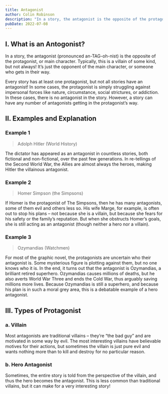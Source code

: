 ```yaml
---
title: Antagonist
author: Colin Robinson
description: "In a story, the antagonist is the opposite of the protagonist, or main character. Typically, this is a villain of some kind, but not always! It’s just the opponent of the main character, or someone who gets in their way."
pubDate: 2022-07-08
---
```


## I. What is an Antogonist?
In a story, the antagonist (pronounced an-TAG-oh-nist) is the opposite of the protagonist, or main character. Typically, this is a villain of some kind, but not always! It’s just the opponent of the main character, or someone who gets in their way.

Every story has at least one protagonist, but not all stories have an antagonist! In some cases, the protagonist is simply struggling against impersonal forces like nature, circumstance, social strictures, or addiction. In these cases, there is no antagonist in the story. However, a story can have any number of antagonists getting in the protagonist’s way.

## II. Examples and Explanation
### Example 1
> Adolph Hitler (World History)

The dictator has appeared as an antagonist in countless stories, both fictional and non-fictional, over the past few generations. In re-tellings of the Second World War, the Allies are almost always the heroes, making Hitler the villainous antagonist.

### Example 2
> Homer Simpson (the Simpsons)

If Homer  is the protagonist of The Simpsons, then he has many antagonists, some of them evil and others less so. His wife Marge, for example, is often out to stop his plans – not because she is a villain, but because she fears for his safety or the family’s reputation. But when she obstructs Homer’s goals, she is still acting as an antagonist (though neither a hero nor a villain).

### Example 3
> Ozymandias (Watchmen)

For most of the graphic novel, the protagonists are uncertain who their antagonist is. Some mysterious figure is plotting against them, but no one knows who it is. In the end, it turns out that the antagonist is Ozymandias, a brilliant retired superhero. Ozymandias causes millions of deaths, but he also averts World War Three and ends the Cold War, thus arguably saving millions more lives. Because Ozymandias is still a superhero, and because his plan is in such a moral grey area, this is a debatable example of a hero antagonist.

## III. Types of Protagonist
### a. Villain
Most antagonists are traditional villains – they’re “the bad guy” and are motivated in some way by evil. The most interesting villains have believable motives for their actions, but sometimes the villain is just pure evil and wants nothing more than to kill and destroy for no particular reason.

### b. Hero Antagonist
Sometimes, the entire story is told from the perspective of the villain, and thus the hero becomes the antagonist. This is less common than traditional villains, but it can make for a very interesting story!